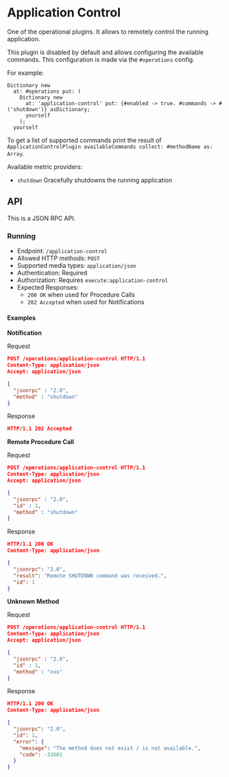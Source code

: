 # Application Control

One of the operational plugins. It allows to remotely control the running application.

This plugin is disabled by default and allows configuring the available commands. This configuration is made via the `#operations` config.

For example:

```smalltalk
Dictionary new
  at: #operations put: (
    Dictionary new
      at: 'application-control' put: {#enabled -> true. #commands -> #('shutdown')} asDictionary;
      yourself
    );
  yourself
```

To get a list of supported commands print the result of `ApplicationControlPlugin availableCommands collect: #methodName as: Array`.

Available metric providers:

- `shutdown` Gracefully shutdowns the running application

## API

This is a JSON RPC API.

### Running

- Endpoint: `/application-control`
- Allowed HTTP methods: `POST`
- Supported media types: `application/json`
- Authentication: Required
- Authorization: Requires `execute:application-control`
- Expected Responses:
  - `200 OK` when used for Procedure Calls
  - `202 Accepted` when used for Notifications

#### Examples

**Notification**

Request
```json
POST /operations/application-control HTTP/1.1
Content-Type: application/json
Accept: application/json

{
  "jsonrpc" : "2.0",
  "method" : "shutdown"
}
```
Response
```json
HTTP/1.1 202 Accepted
```
**Remote Procedure Call**

Request
```json
POST /operations/application-control HTTP/1.1
Content-Type: application/json
Accept: application/json

{
  "jsonrpc" : "2.0",
  "id" : 1,
  "method" : "shutdown"
}
```
Response
```json
HTTP/1.1 200 OK
Content-Type: application/json

{
  "jsonrpc": "2.0",
  "result": "Remote SHUTDOWN command was received.",
  "id": 1
}
```

**Unknown Method**

Request
```json
POST /operations/application-control HTTP/1.1
Content-Type: application/json
Accept: application/json

{
  "jsonrpc" : "2.0",
  "id" : 1,
  "method" : "xxx"
}
```
Response
```json
HTTP/1.1 200 OK
Content-Type: application/json

{
  "jsonrpc": "2.0",
  "id": 1,
  "error": {
    "message": "The method does not exist / is not available.",
    "code": -32601
  }
}
```
